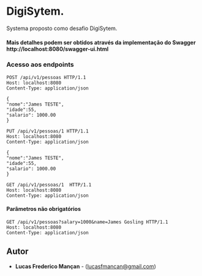 # DigiSytem.

Systema proposto como desafio DigiSytem.

#### Mais detalhes podem ser obtidos através da implementação do Swagger http://localhost:8080/swagger-ui.html


### Acesso aos endpoints

```
POST /api/v1/pessoas HTTP/1.1
Host: localhost:8080
Content-Type: application/json

{
"nome":"James TESTE",
"idade":55,
"salario": 1000.00
}

```

```
PUT /api/v1/pessoas/1 HTTP/1.1
Host: localhost:8080
Content-Type: application/json

{
"nome":"James TESTE",
"idade":55,
"salario": 1000.00
}
```





```
GET /api/v1/pessoas/1  HTTP/1.1
Host: localhost:8080
Content-Type: application/json
```

#### Parâmetros não obrigatórios

```
GET /api/v1/pessoas?salary=1000&name=James Gosling HTTP/1.1
Host: localhost:8080
Content-Type: application/json
```


## Autor

* **Lucas Frederico Mançan** - (lucasfmancan@gmail.com)


